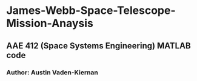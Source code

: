 # James-Webb-Space-Telescope-Mission-Anaysis
## AAE 412 (Space Systems Engineering) MATLAB code
### Author: Austin Vaden-Kiernan
